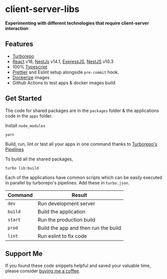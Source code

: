 # client-server-libs

**Experimenting with different technologies that require client-server interaction**

## Features

- [Turborepo](https://turborepo.org/)
- [React](https://reactjs.org/) v18, [NestJs](https://nestjs.com/) v14.1, [ExpressJS](https://expressjs.com/), [NestJS](https://nestjs.com/) v10.3
- 100% [Typescript](https://www.typescriptlang.org/)
- [Prettier](https://prettier.io/) and Eslint setup alongside `pre-commit` hook.
- [Dockerize](https://docs.docker.com/) images
- Github Actions to test apps & docker images build

## Get Started

The code for shared packages are in the `packages` folder & the applications code in the `apps` folder.

Install `node_modules`

```
yarn
```

Build, run, lint or test all your apps in one command thanks to [Turborepo's Pipelines](https://turborepo.org/docs/core-concepts/pipelines)

To build all the shared packages,

```
turbo lib:build
```

Each of the applications have common scripts which can be easily executed in parallel by turborepo's pipelines. Add these in `turbo.json`.

| Command | Result |
|-|-|
|`dev`| Run development server |
|`build`| Build the application |
|`start`| Run the production build |
|`prod`| Build the app and then run the build |
|`lint`| Run eslint to fix code |

## Support Me

If you found these code snippets helpful and saved your valuable time, please consider [buying me a coffee](https://www.buymeacoffee.com/nish1896).
